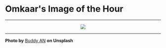 # Omkaar's Image of the Hour

---

<div align="center">

<a href="https://unsplash.com/photos/shadow-of-a-person-in-a-hat-waving-on-sand-NuHrMrC5rlk">
  <img src="https://images.unsplash.com/photo-1755217908514-785dbc5ad381?crop=entropy&cs=tinysrgb&fit=max&fm=jpg&ixid=M3w3NjA2Nzh8MHwxfHJhbmRvbXx8fHx8fHx8fDE3NTUzODUyMDB8&ixlib=rb-4.1.0&q=80&w=1080" style="max-width:100%; height:auto;">
</a>



</div>

---

**Photo by** [Buddy AN](https://unsplash.com/@stbuddyp) **on Unsplash**
